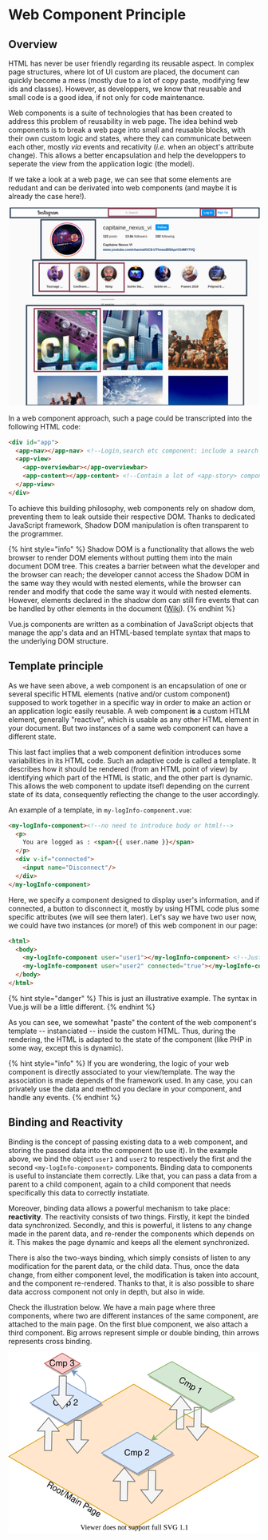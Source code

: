 # Web Component Principle

## Overview
HTML has never be user friendly regarding its reusable aspect. In complex page structures, where lot of UI custom are placed, the document can quickly become a mess (mostly due to a lot of copy paste, modifying few ids and classes). However, as developpers, we know that reusable and small code is a good idea, if not only for code maintenance.

Web components is a suite of technologies that has been created to address this problem of reusability in web page. The idea behind web components is to break a web page into small and reusable blocks, with their own custom logic and states, where they can communicate between each other, mostly *via* events and recativity (*i.e.* when an object's attribute change). This allows a better encapsulation and help the developpers to seperate the view from the application logic (the model).

If we take a look at a web page, we can see that some elements are redudant and can be derivated into web components (and maybe it is already the case here!).

![Decomposition of a web page in web component](resources/tmpComponentExplain.png)

In a web component approach, such a page could be transcripted into the following HTML code:
```html
<div id="app">
  <app-nav></app-nav> <!--Login,search etc component: include a search component, a login component-->
  <app-view>
    <app-overviewbar></app-overviewbar>
    <app-content></app-content> <!--Contain a lot of <app-story> components-->
  </app-view>
</div>
```
To achieve this building philosophy, web components rely on shadow dom, preventing them to leak outside their respective DOM. Thanks to dedicated JavaScript framework, Shadow DOM manipulation is often transparent to the programmer.

{% hint style="info" %}
Shadow DOM is a functionality that allows the web browser to render DOM elements without putting them into the main document DOM tree. This creates a barrier between what the developer and the browser can reach; the developer cannot access the Shadow DOM in the same way they would with nested elements, while the browser can render and modify that code the same way it would with nested elements. However, elements declared in the shadow dom can still fire events that can be handled by other elements in the document ([Wiki](https://en.wikipedia.org/wiki/Web_Components#Shadow_DOM)).
{% endhint %}

Vue.js components are written as a combination of JavaScript objects that manage the app's data and an HTML-based template syntax that maps to the underlying DOM structure.  

## Template principle
As we have seen above, a web component is an encapsulation of one or several specific HTML elements (native and/or custom component) supposed to work together in a specific way in order to make an action or an application logic easily reusable. A web component **is** a custom HTLM element, generally "reactive", which is usable as any other HTML element in your document. But two instances of a same web component can have a different state.

This last fact implies that a web component definition introduces some variabilities in its HTML code. Such an adaptive code is called a template. It describes how it should be rendered (from an HTML point of view) by identifying which part of the HTML is static, and the other part is dynamic. This allows the web component to update itsefl depending on the current state of its data, consequently reflecting the change to the user accordingly.

An example of a template, in `my-logInfo-component.vue`:
```html
<my-logInfo-component><!--no need to introduce body or html!-->
  <p>
    You are logged as : <span>{{ user.name }}</span>
  </p>
  <div v-if="connected">
    <input name="Disconnect"/>
  </div>
</my-logInfo-component>
```
Here, we specify a component designed to display user's information, and if connected, a button to disconnect it, mostly by using HTML code plus some specific attributes (we will see them later). Let's say we have two user now, we could have two instances (or more!) of this web component in our page:

```html
<html>
  <body>
    <my-logInfo-component user="user1"></my-logInfo-component> <!--Just displaying You are logged as : Alexis Lebis -->
    <my-logInfo-component user="user2" connected="true"></my-logInfo-component> <!--Display : You are logged as : Luc Fabresse  **AND** the Disconnect button-->
  </body>
</html>
```
{% hint style="danger" %}
This is just an illustrative example. The syntax in Vue.js will be a little different.
{% endhint %}

As you can see, we somewhat "paste" the content of the web component's template -- instanciated -- inside the custom HTML. Thus, during the rendering, the HTML is adapted to the state of the component (like PHP in some way, except this is dynamic).

{% hint style="info" %}
If you are wondering, the logic of your web component is directly associated to your view/template. The way the association is made depends of the framework used. In any case, you can privately use the data and method you declare in your component, and handle any events.
{% endhint %}

## Binding and Reactivity
Binding is the concept of passing existing data to a web component, and storing the passed data into the component (to use it). In the example above, we bind the object `user1` and `user2` to respectively the first and the second `<my-logInfo-component>` components. Binding data to components is useful to instanciate them correctly. Like that, you can pass a data from a parent to a child component, again to a child component that needs specifically this data to correctly instatiate.

Moreover, binding data allows a powerful mechanism to take place: **reactivity**. The reactivity consists of two things. Firstly, it kept the binded data synchronized. Secondly, and this is powerful, it listens to any change made in the parent data, and re-render the components which depends on it. This makes the page dynamic and keeps all the element synchronized. 

There is also the two-ways binding, which simply consists of listen to any modification for the parent data, or the child data. Thus, once the data change, from either component level, the modification is taken into account, and the component re-rendered. Thanks to that, it is also possible to share data accross component not only in depth, but also in wide.

Check the illustration below. We have a main page where three components, where two are different instances of the same component, are attached to the main page. On the first blue component, we also attach a third component. Big arrows represent simple or double binding, thin arrows represents cross binding.

![Illustration of web component and some bindings](resources/webcomp_example.svg)
